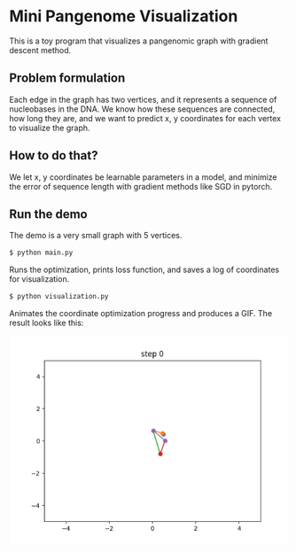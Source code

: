 # Mini Pangenome Visualization

This is a toy program that visualizes a pangenomic graph with gradient descent method.


## Problem formulation

Each edge in the graph has two vertices, and it represents a sequence of nucleobases in the DNA. We know how these sequences are connected, how long they are, and we want to predict x, y coordinates for each vertex to visualize the graph.

## How to do that?

We let x, y coordinates be learnable parameters in a model, and minimize the error of sequence length with gradient methods like SGD in pytorch. 

## Run the demo

The demo is a very small graph with 5 vertices. 

```sh
$ python main.py
```

Runs the optimization, prints loss function, and saves a log of coordinates for visualization.

```sh
$ python visualization.py
```

Animates the coordinate optimization progress and produces a GIF. The result looks like this:

![](./animation.gif)
